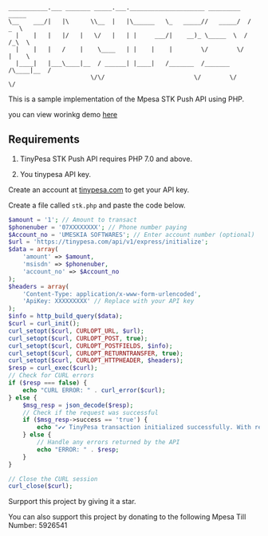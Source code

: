 
```ascii
___________.___ _______ _____.___._____________________ _________   _____   
\__    ___/|   |\      \\__  |   |\______   \_   _____//   _____/  /  _  \  
  |    |   |   |/   |   \/   |   | |     ___/|    __)_ \_____  \  /  /_\  \ 
  |    |   |   /    |    \____   | |    |    |        \/        \/    |    \
  |____|   |___\____|__  / ______| |____|   /_______  /_______  /\____|__  /
                       \/\/                         \/        \/         \/ 
```
This is a sample implementation of the Mpesa STK Push API using PHP.

you can view worinkg demo [here](https://umeskiasoftwares.com/API/TINYPESA/)

## Requirements

1. TinyPesa STK Push API requires PHP 7.0 and above.

2. You tinypesa API key.

Create an account at [tinypesa.com](https://tinypesa.com) to get your API key.

Create a file called `stk.php` and paste the code below.

```php
$amount = '1'; // Amount to transact
$phonenuber = '07XXXXXXXX'; // Phone number paying
$Account_no = 'UMESKIA SOFTWARES'; // Enter account number (optional)
$url = 'https://tinypesa.com/api/v1/express/initialize';
$data = array(
    'amount' => $amount,
    'msisdn' => $phonenuber,
    'account_no' => $Account_no
);
$headers = array(
    'Content-Type: application/x-www-form-urlencoded',
    'ApiKey: XXXXXXXXX' // Replace with your API key
);
$info = http_build_query($data);
$curl = curl_init();
curl_setopt($curl, CURLOPT_URL, $url);
curl_setopt($curl, CURLOPT_POST, true);
curl_setopt($curl, CURLOPT_POSTFIELDS, $info);
curl_setopt($curl, CURLOPT_RETURNTRANSFER, true);
curl_setopt($curl, CURLOPT_HTTPHEADER, $headers);
$resp = curl_exec($curl);
// Check for CURL errors
if ($resp === false) {
    echo "CURL ERROR: " . curl_error($curl);
} else {
    $msg_resp = json_decode($resp);
    // Check if the request was successful
    if ($msg_resp->success == 'true') {
        echo "✔✔ TinyPesa transaction initialized successfully. With request id " . $msg_resp->request_id ."";
    } else {
        // Handle any errors returned by the API
        echo "ERROR: " . $resp;
    }
}

// Close the CURL session
curl_close($curl);
```

Surpport this project by giving it a star.

You can also support this project by donating to the following Mpesa Till Number: 5926541
